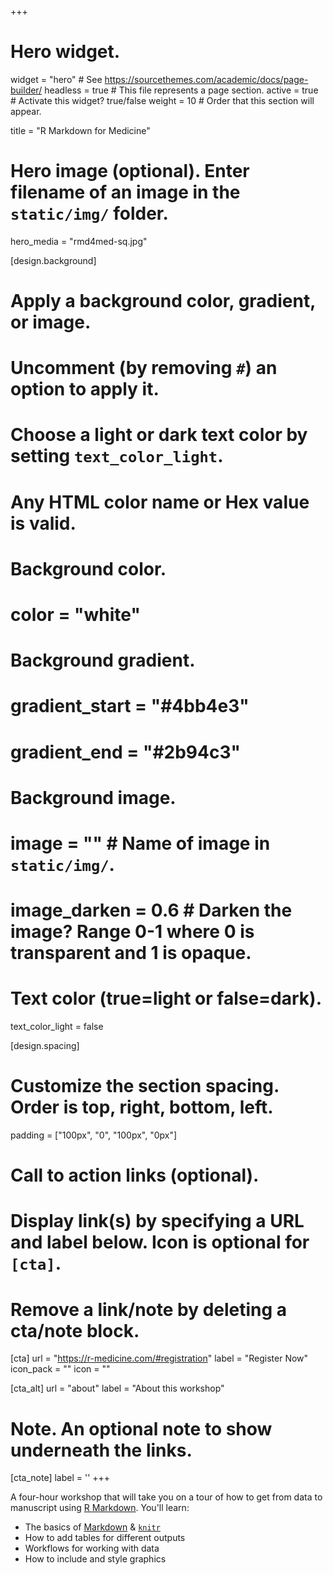 +++
# Hero widget.
widget = "hero"  # See https://sourcethemes.com/academic/docs/page-builder/
headless = true  # This file represents a page section.
active = true  # Activate this widget? true/false
weight = 10  # Order that this section will appear.

title = "R Markdown for Medicine"

# Hero image (optional). Enter filename of an image in the `static/img/` folder.
hero_media = "rmd4med-sq.jpg"

[design.background]
  # Apply a background color, gradient, or image.
  #   Uncomment (by removing `#`) an option to apply it.
  #   Choose a light or dark text color by setting `text_color_light`.
  #   Any HTML color name or Hex value is valid.

  # Background color.
  # color = "white"
  
  # Background gradient.
  # gradient_start = "#4bb4e3"
  # gradient_end = "#2b94c3"
  
  # Background image.
  # image = ""  # Name of image in `static/img/`.
  # image_darken = 0.6  # Darken the image? Range 0-1 where 0 is transparent and 1 is opaque.

  # Text color (true=light or false=dark).
  text_color_light = false
  
[design.spacing]
  # Customize the section spacing. Order is top, right, bottom, left.
  padding = ["100px", "0", "100px", "0px"]

# Call to action links (optional).
#   Display link(s) by specifying a URL and label below. Icon is optional for `[cta]`.
#   Remove a link/note by deleting a cta/note block.
[cta]
  url = "https://r-medicine.com/#registration"
  label = "Register Now"
  icon_pack = ""
  icon = ""
  
[cta_alt]
  url = "about"
  label = "About this workshop"

# Note. An optional note to show underneath the links.
[cta_note]
  label = ''
+++

A four-hour workshop that will take you on a tour of how to get from data to manuscript using [R Markdown](https://rmarkdown.rstudio.com/). You'll learn:

+ The basics of [Markdown](https://daringfireball.net/projects/markdown/) & [`knitr`](https://yihui.name/knitr/)
+ How to add tables for different outputs
+ Workflows for working with data
+ How to include and style graphics
